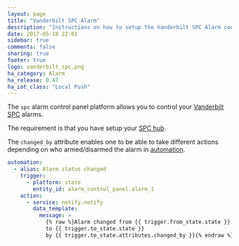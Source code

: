 ```yaml
---
layout: page
title: "Vanderbilt SPC Alarm"
description: "Instructions on how to setup the Vanderbilt SPC Alarm control panel within Home Assistant."
date: 2017-05-18 22:01
sidebar: true
comments: false
sharing: true
footer: true
logo: vanderbilt_spc.png
ha_category: Alarm
ha_release: 0.47
ha_iot_class: "Local Push"
---
```



The `spc` alarm control panel platform allows you to control your [Vanderbilt SPC](https://www.spcsupportinfo.com/) alarms.

The requirement is that you have setup your [SPC hub](/components/spc/).

The `changed_by` attribute enables one to be able to take different actions depending on who armed/disarmed the alarm in [automation](/getting-started/automation/).

```yaml
automation:
  - alias: Alarm status changed
    trigger:
      - platform: state
        entity_id: alarm_control_panel.alarm_1
    action:
      - service: notify.notify
        data_template:
          message: >
            {% raw %}Alarm changed from {{ trigger.from_state.state }}
            to {{ trigger.to_state.state }}
            by {{ trigger.to_state.attributes.changed_by }}{% endraw %}
```
